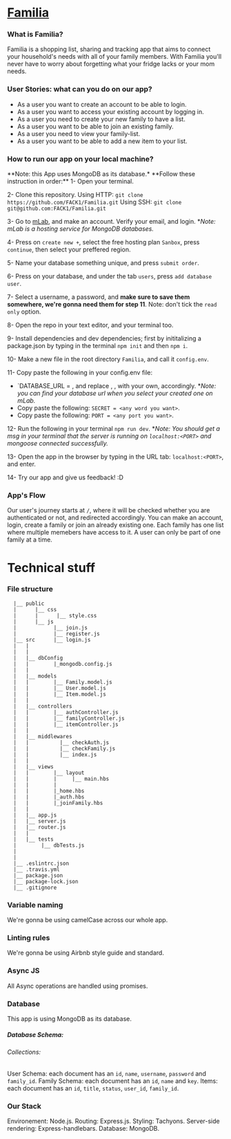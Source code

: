 # [Familia]()

### What is Familia?

Familia is a shopping list, sharing and tracking app that aims to connect your household's needs with all of your family members. With Familia you'll never have to worry about forgetting what your fridge lacks or your mom needs.

### User Stories: what can you do on our app?

- As a user you want to create an account to be able to login.
- As a user you want to access your existing account by logging in.
- As a user you need to create your new family to have a list.
- As a user you want to be able to join an existing family.
- As a user you need to view your family-list.
- As a user you want to be able to add a new item to your list.

### How to run our app on your local machine?

**Note: this App uses MongoDB as its database.\*
**Follow these instruction in order:\*\*
1- Open your terminal.

2- Clone this repository.
Using HTTP: `git clone https://github.com/FACK1/Familia.git`
Using SSH: `git clone git@github.com:FACK1/Familia.git`

3- Go to [mLab](https://mlab.com/), and make an account. Verify your email, and login. \*_Note: mLab is a hosting service for MongoDB databases._

4- Press on `create new +`, select the free hosting plan `Sanbox`, press `continue`, then select your preffered region.

5- Name your database something unique, and press `submit order`.

6- Press on your database, and under the tab `users`, press `add database user`.

7- Select a username, a password, and **make sure to save them somewhere, we're gonna need them for step 11**. Note: don't tick the `read only` option.

8- Open the repo in your text editor, and your terminal too.

9- Install dependencies and dev dependencies; first by inititalizing a package.json by typing in the terminal `npm init` and then `npm i`.

10- Make a new file in the root directory `Familia`, and call it `config.env`.

11- Copy paste the following in your config.env file:

- `DATABASE_URL = <your database url here> , and replace <dubuser>, <dbpasswords>, <dbname> with your own, accordingly. \*_Note: you can find your database url when you select your created one on mLab._
- Copy paste the following: `SECRET = <any word you want>`.
- Copy paste the following: `PORT = <any port you want>`.

12- Run the following in your terminal `npm run dev`. \*_Note: You should get a msg in your terminal that the server is running on `localhost:<PORT>` and mongoose connected successfully._

13- Open the app in the browser by typing in the URL tab: `localhost:<PORT>`, and enter.

14- Try our app and give us feedback! :D

### App's Flow

Our user's journey starts at `/`, where it will be checked whether you are authenticated or not, and redirected accordingly. You can make an account, login, create a family or join an already existing one. Each family has one list where multiple memebers have access to it. A user can only be part of one family at a time.

# Technical stuff

### File structure

```
  |__ public
  |      |__ css
  |      |      |__ style.css
  |      |__ js
  |            |__ join.js
  |            |__ register.js
  |__ src      |__ login.js
  |   |
  |   |
  |   |__ dbConfig
  |   |        |_mongodb.config.js
  |   |
  |   |__ models
  |   |        |__ Family.model.js
  |   |        |__ User.model.js
  |   |        |__ Item.model.js
  |   |
  |   |__ controllers
  |   |        |__ authController.js
  |   |        |__ familyController.js
  |   |        |__ itemController.js
  |   |
  |   |__ middlewares
  |   |          |__ checkAuth.js
  |   |          |__ checkFamily.js
  |   |          |__ index.js
  |   |
  |   |__ views
  |   |        |__ layout
  |   |        |     |__ main.hbs
  |   |        |
  |   |        |_home.hbs
  |   |        |_auth.hbs
  |   |        |_joinFamily.hbs
  |   |
  |   |__ app.js
  |   |__ server.js
  |   |__ router.js
  |   |
  |   |__ tests
  |        |__ dbTests.js
  |
  |
  |__ .eslintrc.json
  |__ .travis.yml
  |__ package.json
  |__ package-lock.json
  |__ .gitignore
```

### Variable naming

We're gonna be using camelCase across our whole app.

### Linting rules

We're gonna be using Airbnb style guide and standard.

### Async JS

All Async operations are handled using promises.

### Database

This app is using MongoDB as its database.

##### Database Schema:

###### Collections:

User Schema: each document has an `id`, `name`, `username`, `password` and `family_id`.
Family Schema: each document has an `id`, `name` and `key`.
Items: each document has an `id`, `title`, `status`, `user_id`, `family_id`.

### Our Stack

Environement: Node.js.
Routing: Express.js.
Styling: Tachyons.
Server-side rendering: Express-handlebars.
Database: MongoDB.
